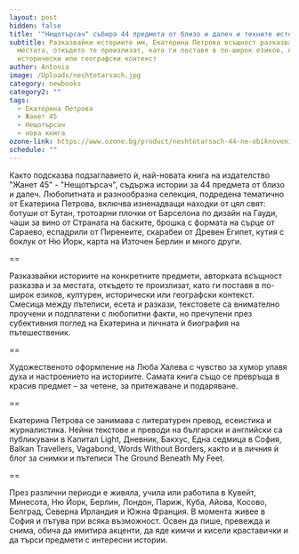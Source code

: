 ```yaml
---
layout: post
hidden: false
title: '"Нещотърсач" събира 44 предмета от близо и далеч и техните истории'
subtitle: Разказвайки историите им, Екатерина Петрова всъщност разказва и за
  местата, откъдето те произлизат, като ги поставя в по-широк езиков, културен,
  исторически или географски контекст
author: Antonia
image: /Uploads/neshtotarsach.jpg
category: newbooks
category2: ""
tags:
  - Екатерина Петрова
  - Жанет 45
  - Нещотърсач
  - нова книга
ozone-link: https://www.ozone.bg/product/neshtotarsach-44-ne-obiknoveni-predmeta-ot-blizo-i-dalech/
schedule: ""
---
```

Както подсказва подзаглавието ѝ, най-новата книга на издателство "Жанет 45" - "Нещотърсач", съдържа истории за 44 предмета от близо и далеч. Любопитната и разнообразна селекция, подредена тематично от Екатерина Петрова, включва изненадващи находки от цял свят: ботуши от Бутан, тротоарни плочки от Барселона по дизайн на Гауди, чаши за вино от Страната на баските, брошка с формата на сърце от Сараево, еспадрили от Пиренеите, скарабеи от Древен Египет, кутия с боклук от Ню Йорк, карта на Източен Берлин и много други.

\==

Разказвайки историите на конкретните предмети, авторката всъщност разказва и за местата, откъдето те произлизат, като ги поставя в по-широк езиков, културен, исторически или географски контекст. Смесица между пътеписи, есета и разкази, текстовете са внимателно проучени и подплатени с любопитни факти, но пречупени през субективния поглед на Екатерина и личната ѝ биография на пътешественик.

\==

Художественото оформление на Люба Халева с чувство за хумор улавя духа и настроението на историите. Самата книга също се превръща в красив предмет – за четене, за притежаване и подаряване.

\==

Екатерина Петрова се занимава с литературен превод, есеистика и журналистика. Нейни текстове и преводи на български и английски са публикувани в Капитал Light, Дневник, Бакхус, Една седмица в София, Balkan Travellers, Vagabond, Words Without Borders, както и в личния ѝ блог за снимки и пътеписи The Ground Beneath My Feet. 

\==

През различни периоди е живяла, учила или работила в Кувейт, Минесота, Ню Йорк, Берлин, Лондон, Париж, Куба, Айова, Косово, Белград, Северна Ирландия и Южна Франция. В момента живее в София и пътува при всяка възможност. Освен да пише, превежда и снима, обича да имитира акценти, да яде кимчи и кисели краставички и да търси предмети с интересни истории.